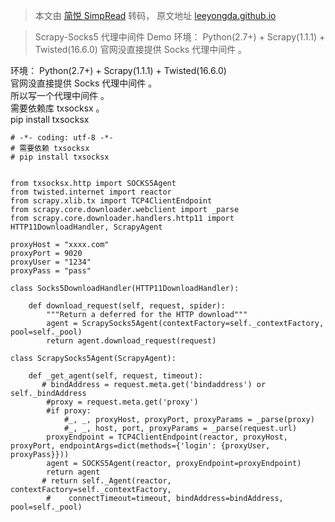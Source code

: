 > 本文由 [简悦 SimpRead](http://ksria.com/simpread/) 转码， 原文地址 [leeyongda.github.io](https://leeyongda.github.io/coding/2018/01/05/Scrapy-Socks5%E4%BB%A3%E7%90%86%E4%B8%AD%E9%97%B4%E4%BB%B6/)

> Scrapy-Socks5 代理中间件 Demo 环境： Python(2.7+) + Scrapy(1.1.1) + Twisted(16.6.0) 官网没直接提供 Socks 代理中间件 。

环境： Python(2.7+) + Scrapy(1.1.1) + Twisted(16.6.0)  
官网没直接提供 Socks 代理中间件 。  
所以写一个代理中间件 。  
需要依赖库 txsocksx 。  
pip install txsocksx  

```
# -*- coding: utf-8 -*-
# 需要依赖 txsocksx
# pip install txsocksx


from txsocksx.http import SOCKS5Agent
from twisted.internet import reactor
from scrapy.xlib.tx import TCP4ClientEndpoint
from scrapy.core.downloader.webclient import _parse
from scrapy.core.downloader.handlers.http11 import HTTP11DownloadHandler, ScrapyAgent

proxyHost = "xxxx.com"
proxyPort = 9020
proxyUser = "1234"
proxyPass = "pass"

class Socks5DownloadHandler(HTTP11DownloadHandler):

    def download_request(self, request, spider):
        """Return a deferred for the HTTP download"""
        agent = ScrapySocks5Agent(contextFactory=self._contextFactory, pool=self._pool)
        return agent.download_request(request)

class ScrapySocks5Agent(ScrapyAgent):

    def _get_agent(self, request, timeout):
       # bindAddress = request.meta.get('bindaddress') or self._bindAddress
        #proxy = request.meta.get('proxy')
        #if proxy:
            #_, _, proxyHost, proxyPort, proxyParams = _parse(proxy)
            #_, _, host, port, proxyParams = _parse(request.url)
        proxyEndpoint = TCP4ClientEndpoint(reactor, proxyHost, proxyPort, endpointArgs=dict(methods={'login': {proxyUser, proxyPass}}))
        agent = SOCKS5Agent(reactor, proxyEndpoint=proxyEndpoint)
        return agent
       # return self._Agent(reactor, contextFactory=self._contextFactory,
        #    connectTimeout=timeout, bindAddress=bindAddress, pool=self._pool)
```